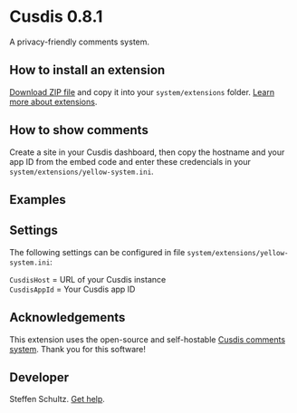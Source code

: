 # Cusdis 0.8.1

A privacy-friendly comments system.

<!-- <p align="center"><img src="cusdis-screenshot.png?raw=true" alt="Screenshot"></p> -->

## How to install an extension

[Download ZIP file](https://github.com/schulle4u/yellow-cusdis/archive/main.zip) and copy it into your `system/extensions` folder. [Learn more about extensions](https://github.com/annaesvensson/yellow-update).

## How to show comments

Create a site in your Cusdis dashboard, then copy the hostname and your app ID from the embed code and enter these credencials in your `system/extensions/yellow-system.ini`. 

## Examples

## Settings

The following settings can be configured in file `system/extensions/yellow-system.ini`:

`CusdisHost` = URL of your Cusdis instance  
`CusdisAppId` = Your Cusdis app ID  

## Acknowledgements

This extension uses the open-source and self-hostable [Cusdis comments system](https://cusdis.com/). Thank you for this software! 

## Developer

Steffen Schultz. [Get help](https://datenstrom.se/yellow/help/).
